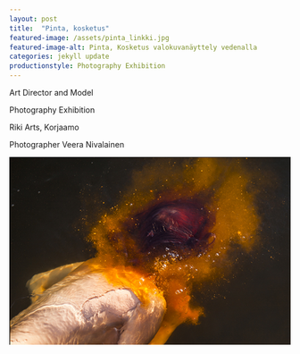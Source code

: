```yaml
---
layout: post
title:  "Pinta, kosketus"
featured-image: /assets/pinta_linkki.jpg
featured-image-alt: Pinta, Kosketus valokuvanäyttely vedenalla
categories: jekyll update
productionstyle: Photography Exhibition
---
```

Art Director and Model

Photography Exhibition

Riki Arts, Korjaamo

Photographer Veera Nivalainen

![alt text](/assets/pinta_linkki.jpg)
